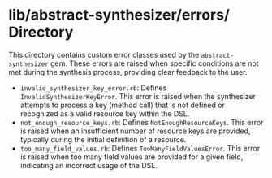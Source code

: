# lib/abstract-synthesizer/errors/ Directory

This directory contains custom error classes used by the `abstract-synthesizer` gem. These errors are raised when specific conditions are not met during the synthesis process, providing clear feedback to the user.

- `invalid_synthesizer_key_error.rb`: Defines `InvalidSynthesizerKeyError`. This error is raised when the synthesizer attempts to process a key (method call) that is not defined or recognized as a valid resource key within the DSL.
- `not_enough_resource_keys.rb`: Defines `NotEnoughResourceKeys`. This error is raised when an insufficient number of resource keys are provided, typically during the initial definition of a resource.
- `too_many_field_values.rb`: Defines `TooManyFieldValuesError`. This error is raised when too many field values are provided for a given field, indicating an incorrect usage of the DSL.